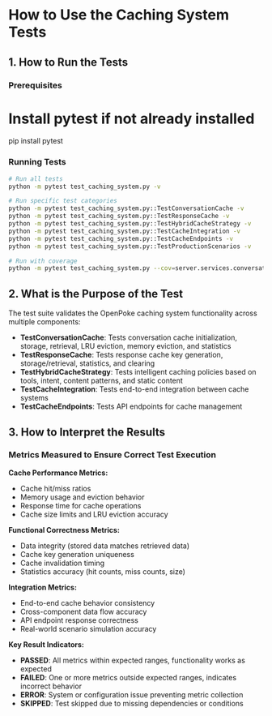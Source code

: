 # How to Use the Caching System Tests

## 1. How to Run the Tests

### Prerequisites


# Install pytest if not already installed
pip install pytest

### Running Tests
```bash
# Run all tests
python -m pytest test_caching_system.py -v

# Run specific test categories
python -m pytest test_caching_system.py::TestConversationCache -v
python -m pytest test_caching_system.py::TestResponseCache -v
python -m pytest test_caching_system.py::TestHybridCacheStrategy -v
python -m pytest test_caching_system.py::TestCacheIntegration -v
python -m pytest test_caching_system.py::TestCacheEndpoints -v
python -m pytest test_caching_system.py::TestProductionScenarios -v

# Run with coverage
python -m pytest test_caching_system.py --cov=server.services.conversation --cov=server.openrouter_client
```

## 2. What is the Purpose of the Test

The test suite validates the OpenPoke caching system functionality across multiple components:

- **TestConversationCache**: Tests conversation cache initialization, storage, retrieval, LRU eviction, memory eviction, and statistics
- **TestResponseCache**: Tests response cache key generation, storage/retrieval, statistics, and clearing
- **TestHybridCacheStrategy**: Tests intelligent caching policies based on tools, intent, content patterns, and static content
- **TestCacheIntegration**: Tests end-to-end integration between cache systems
- **TestCacheEndpoints**: Tests API endpoints for cache management

## 3. How to Interpret the Results

### Metrics Measured to Ensure Correct Test Execution

**Cache Performance Metrics:**
- Cache hit/miss ratios
- Memory usage and eviction behavior
- Response time for cache operations
- Cache size limits and LRU eviction accuracy

**Functional Correctness Metrics:**
- Data integrity (stored data matches retrieved data)
- Cache key generation uniqueness
- Cache invalidation timing
- Statistics accuracy (hit counts, miss counts, size)

**Integration Metrics:**
- End-to-end cache behavior consistency
- Cross-component data flow accuracy
- API endpoint response correctness
- Real-world scenario simulation accuracy

**Key Result Indicators:**
- **PASSED**: All metrics within expected ranges, functionality works as expected
- **FAILED**: One or more metrics outside expected ranges, indicates incorrect behavior
- **ERROR**: System or configuration issue preventing metric collection
- **SKIPPED**: Test skipped due to missing dependencies or conditions
